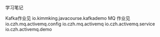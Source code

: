 学习笔记

Kafka作业见 io.kimmking.javacourse.kafkademo
MQ 作业见 
io.czh.mq.activemq.config
io.czh.mq.activemq
io.czh.activemq.service
io.czh.activemq.demo
